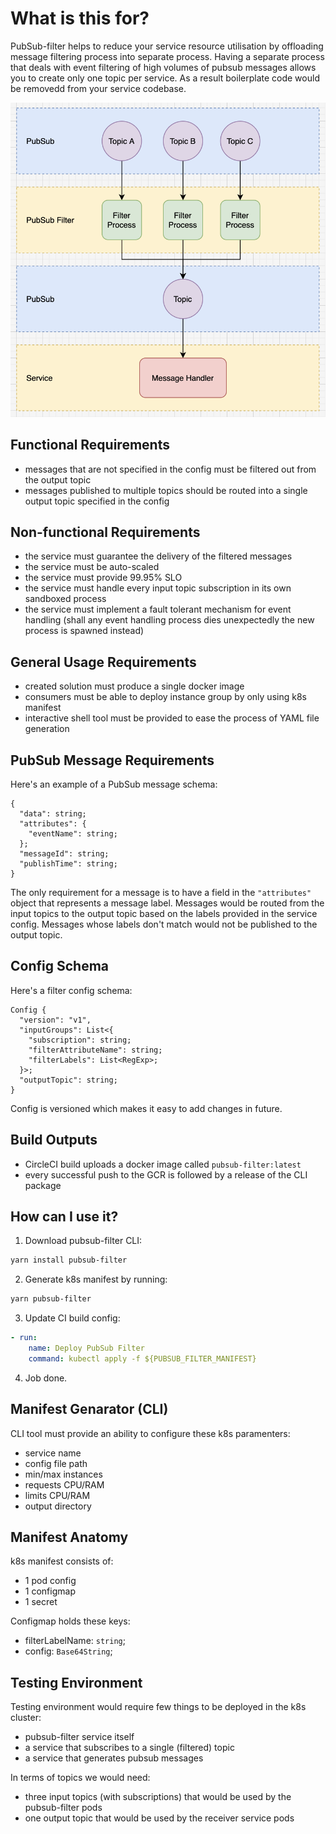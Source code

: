 # What is this for?

PubSub-filter helps to reduce your service resource utilisation by offloading message filtering process into separate process. Having a separate process that deals with event filtering of high volumes of pubsub messages allows you to create only one topic per service. As a result boilerplate code would be removedd from your service codebase.

![Architecture Overview](https://github.com/maximoleinyk/pubsub-filter/blob/master/image.png 'Architecture Overview')

## Functional Requirements

- messages that are not specified in the config must be filtered out from the output topic
- messages published to multiple topics should be routed into a single output topic specified in the config

## Non-functional Requirements

- the service must guarantee the delivery of the filtered messages
- the service must be auto-scaled
- the service must provide 99.95% SLO
- the service must handle every input topic subscription in its own sandboxed process
- the service must implement a fault tolerant mechanism for event handling (shall any event handling process dies unexpectedly the new process is spawned instead)

## General Usage Requirements

- created solution must produce a single docker image
- consumers must be able to deploy instance group by only using k8s manifest
- interactive shell tool must be provided to ease the process of YAML file generation

## PubSub Message Requirements

Here's an example of a PubSub message schema:

```
{
  "data": string;
  "attributes": {
    "eventName": string;
  };
  "messageId": string;
  "publishTime": string;
}
```

The only requirement for a message is to have a field in the `"attributes"` object that represents a message label. Messages would be routed from the input topics to the output topic based on the labels provided in the service config. Messages whose labels don't match would not be published to the output topic.

## Config Schema

Here's a filter config schema:

```
Config {
  "version": "v1",
  "inputGroups": List<{
    "subscription": string;
    "filterAttributeName": string;
    "filterLabels": List<RegExp>;
  }>;
  "outputTopic": string;
}
```

Config is versioned which makes it easy to add changes in future.

## Build Outputs

- CircleCI build uploads a docker image called `pubsub-filter:latest`
- every successful push to the GCR is followed by a release of the CLI package

## How can I use it?

1. Download pubsub-filter CLI:

```bash
yarn install pubsub-filter
```

2. Generate k8s manifest by running:

```bash
yarn pubsub-filter
```

3. Update CI build config:

```yaml
- run:
    name: Deploy PubSub Filter
    command: kubectl apply -f ${PUBSUB_FILTER_MANIFEST}
```

4. Job done.

## Manifest Genarator (CLI)

CLI tool must provide an ability to configure these k8s paramenters:

- service name
- config file path
- min/max instances
- requests CPU/RAM
- limits CPU/RAM
- output directory

## Manifest Anatomy

k8s manifest consists of:

- 1 pod config
- 1 configmap
- 1 secret

Configmap holds these keys:

- filterLabelName: `string`;
- config: `Base64String`;

## Testing Environment

Testing environment would require few things to be deployed in the k8s cluster:

- pubsub-filter service itself
- a service that subscribes to a single (filtered) topic
- a service that generates pubsub messages

In terms of topics we would need:

- three input topics (with subscriptions) that would be used by the pubsub-filter pods
- one output topic that would be used by the receiver service pods

